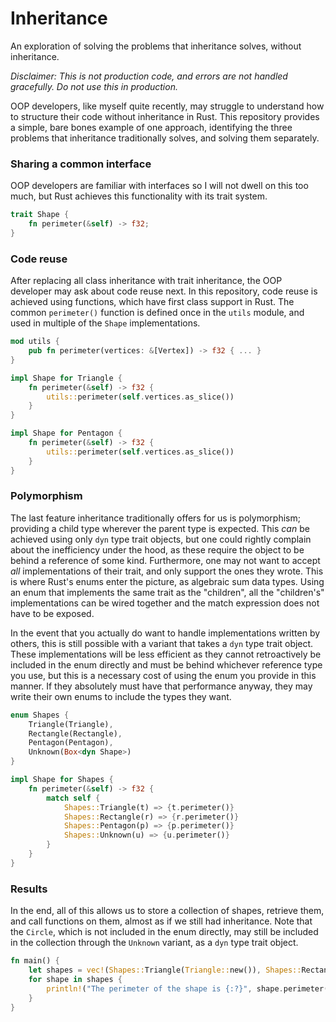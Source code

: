 # Inheritance
An exploration of solving the problems that inheritance solves, without inheritance.

*Disclaimer: This is not production code, and errors are not handled gracefully. Do not use this in production.*

OOP developers, like myself quite recently, may struggle to understand how to structure their code
without inheritance in Rust. This repository provides a simple, bare bones example of one approach,
identifying the three problems that inheritance traditionally solves, and solving them separately.

### Sharing a common interface
OOP developers are familiar with interfaces so I will not dwell on this too much, but Rust achieves
this functionality with its trait system.
```rust
trait Shape {
    fn perimeter(&self) -> f32;
}
```

### Code reuse
After replacing all class inheritance with trait inheritance, the OOP developer may ask about code reuse next.
In this repository, code reuse is achieved using functions, which have first class support in Rust. The common `perimeter()`
function is defined once in the `utils` module, and used in multiple of the `Shape` implementations.
```rust
mod utils {
    pub fn perimeter(vertices: &[Vertex]) -> f32 { ... }
}
```
```rust
impl Shape for Triangle {
    fn perimeter(&self) -> f32 {
        utils::perimeter(self.vertices.as_slice())
    }
}
```
```rust
impl Shape for Pentagon {
    fn perimeter(&self) -> f32 {
        utils::perimeter(self.vertices.as_slice())
    }
}
```

### Polymorphism
The last feature inheritance traditionally offers for us is polymorphism; providing
a child type wherever the parent type is expected. This *can* be achieved using only `dyn` type trait objects,
but one could rightly complain about the inefficiency under the hood, as these require the object to be behind
a reference of some kind. Furthermore, one may not want to accept *all* implementations of their trait, and only
support the ones they wrote. This is where Rust's enums enter the picture, as algebraic sum data types. Using an enum
that implements the same trait as the "children", all the "children's" implementations can be wired together and the
match expression does not have to be exposed.

In the event that you actually do want to handle implementations written by others,
this is still possible with a variant that takes a `dyn` type trait object. These implementations
will be less efficient as they cannot retroactively be included in the enum directly and must be behind
whichever reference type you use, but this is a necessary cost of using the enum you provide in this manner.
If they absolutely must have that performance anyway, they may write their own enums to include the types they want.
```rust
enum Shapes {
    Triangle(Triangle),
    Rectangle(Rectangle),
    Pentagon(Pentagon),
    Unknown(Box<dyn Shape>)
}

impl Shape for Shapes {
    fn perimeter(&self) -> f32 {
        match self {
            Shapes::Triangle(t) => {t.perimeter()}
            Shapes::Rectangle(r) => {r.perimeter()}
            Shapes::Pentagon(p) => {p.perimeter()}
            Shapes::Unknown(u) => {u.perimeter()}
        }
    }
}
```

### Results
In the end, all of this allows us to store a collection of shapes, retrieve them, and call functions on them,
almost as if we still had inheritance. Note that the `Circle`, which is not included in the enum directly, may still
be included in the collection through the `Unknown` variant, as a `dyn` type trait object.
```rust
fn main() {
    let shapes = vec!(Shapes::Triangle(Triangle::new()), Shapes::Rectangle(Rectangle::new()), Shapes::Unknown(Box::new(Circle::new())));
    for shape in shapes {
        println!("The perimeter of the shape is {:?}", shape.perimeter());
    }
}
```
